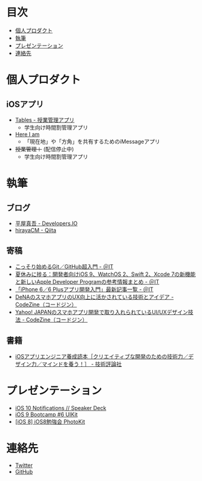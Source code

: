# 目次
<ul>
<li><a href="#works">個人プロダクト</a></li>
<li><a href="#writing">執筆</a></li>
<li><a href="#presentation">プレゼンテーション</a></li>
<li><a href="#contact">連絡先</a></li>
</ul>


<h1 id="works">個人プロダクト</h1>

## iOSアプリ
- [Tables - 授業管理アプリ](https://itunes.apple.com/jp/app/tables-%E6%8E%88%E6%A5%AD%E7%AE%A1%E7%90%86%E3%82%A2%E3%83%97%E3%83%AA/id1286724907?mt=8)
    - 学生向け時間割管理アプリ
- [Here I am](https://itunes.apple.com/jp/app/here-i-am/id1143913696?mt=8)
    - 「現在地」や「方角」を共有するためのiMessageアプリ
- ~~授業管理＋~~ (配信停止中)
    - 学生向け時間割管理アプリ


<h1 id="writing">執筆</h1>

## ブログ
- [平屋真吾 - Developers.IO](http://dev.classmethod.jp/author/hiraya-shingo/)
- [hirayaCM - Qiita](http://qiita.com/hirayaCM)

## 寄稿
- [こっそり始めるGit／GitHub超入門 - ＠IT](http://www.atmarkit.co.jp/ait/series/3190/index.html)
- [夏休みに捗る：開発者向けiOS 9、WatchOS 2、Swift 2、Xcode 7の新機能と新しいApple Developer Programの参考情報まとめ - ＠IT](http://www.atmarkit.co.jp/ait/articles/1507/24/news025.html)
- [「iPhone 6／6 Plusアプリ開発入門」最新記事一覧 - ＠IT](http://www.atmarkit.co.jp/ait/kw/ios8dev.html)
- [DeNAのスマホアプリのUX向上に活かされている技術とアイデア - CodeZine（コードジン）](https://codezine.jp/article/detail/7932)
- [Yahoo! JAPANのスマホアプリ開発で取り入れられているUI/UXデザイン技法 - CodeZine（コードジン）](https://codezine.jp/article/detail/7931)

## 書籍
- [iOSアプリエンジニア養成読本［クリエイティブな開発のための技術力／デザイン力／マインドを養う！］ - 技術評論社](http://gihyo.jp/book/2014/978-4-7741-6385-7)


<h1 id="presentation">プレゼンテーション</h1>

- [iOS 10 Notifications // Speaker Deck](https://speakerdeck.com/hirayacm/ios-10-notifications)
- [iOS 9 Bootcamp #6 UIKit](https://www.slideshare.net/ShingoHiraya/ios-9-bootcamp-6-uikit)
- [\[iOS 8\] iOS8勉強会 PhotoKit](https://www.slideshare.net/ShingoHiraya/20140918-i-os8photokit)


<h1 id="contact">連絡先</h1>

- [Twitter](https://twitter.com/shingohry)
- [GitHub](https://github.com/shingohry)
